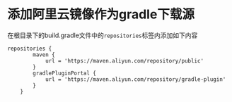 添加阿里云镜像作为gradle下载源
================
在根目录下的build.gradle文件中的`repositories`标签内添加如下内容 
```
repositories {
        maven {
            url = 'https://maven.aliyun.com/repository/public'
        }
        gradlePluginPortal {
            url = 'https://maven.aliyun.com/repository/gradle-plugin'
        }
    }
```
